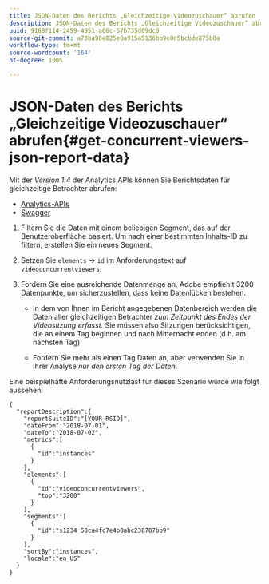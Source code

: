 ```yaml
---
title: JSON-Daten des Berichts „Gleichzeitige Videozuschauer“ abrufen
description: JSON-Daten des Berichts „Gleichzeitige Videozuschauer“ abrufen
uuid: 9168f114-2459-4951-a06c-57b735d09dc0
source-git-commit: a73ba98e025e0a915a5136bb9e0d5bcbde875b0a
workflow-type: tm+mt
source-wordcount: '164'
ht-degree: 100%

---
```



# JSON-Daten des Berichts „Gleichzeitige Videozuschauer“ abrufen{#get-concurrent-viewers-json-report-data}

Mit der _*Version 1.4*_ der Analytics APIs können Sie Berichtsdaten für gleichzeitige Betrachter abrufen:
* [Analytics-APIs](https://github.com/AdobeDocs/analytics-1.4-apis)
* [Swagger](https://adobedocs.github.io/analytics-1.4-apis/swagger-docs.html#/Report/Report.Get)

1. Filtern Sie die Daten mit einem beliebigen Segment, das auf der Benutzeroberfläche basiert. Um nach einer bestimmten Inhalts-ID zu filtern, erstellen Sie ein neues Segment.
1. Setzen Sie `elements` -> `id` im Anforderungstext auf `videoconcurrentviewers`.
1. Fordern Sie eine ausreichende Datenmenge an. Adobe empfiehlt 3200 Datenpunkte, um sicherzustellen, dass keine Datenlücken bestehen.

   * In dem von Ihnen im Bericht angegebenen Datenbereich werden die Daten aller gleichzeitigen Betrachter _zum Zeitpunkt des Endes der Videositzung erfasst._
Sie müssen also Sitzungen berücksichtigen, die an einem Tag beginnen und nach Mitternacht enden (d.h. am nächsten Tag).

   * Fordern Sie mehr als einen Tag Daten an, aber verwenden Sie in Ihrer Analyse _*nur den ersten Tag der Daten.*_

Eine beispielhafte Anforderungsnutzlast für dieses Szenario würde wie folgt aussehen:

```
{
  "reportDescription":{
    "reportSuiteID":"[YOUR_RSID]",
    "dateFrom":"2018-07-01",
    "dateTo":"2018-07-02",
    "metrics":[
      {
        "id":"instances"
      }
    ],
    "elements":[
      {
        "id":"videoconcurrentviewers",
        "top":"3200"
      }
    ],
    "segments":[
      {
        "id":"s1234_58ca4fc7e4b0abc238707bb9"                                         
      }
    ],
    "sortBy":"instances",
    "locale":"en_US"
  }
}
```

<!--
You can extract the concurrent viewers report data using the Experience Cloud API Explorer as follows. 

1. Navigate to: [https://www.adobe.io.](https://www.adobe.io)
1. Select and enter the following information in the API Explorer form:

    * **API -** Select "Report".
    * **Method -** Select "Queue".
    * **Environment -** Select your data center.
    * Request JSON - Specify the following:

        * `reportSuiteID` - For info on reports suites: [Report Suites](https://experienceleague.adobe.com/docs/analytics/admin/manage-report-suites/report-suites-admin.html)
        
        * `dateTo` - End date of the report.         
        
          >[!NOTE]
          >
          >The maximum time period supported is two days.

        * `dateFrom` - Start date of the report.
        * `elements : id` - Set to `"videoconcurrentviewers"`
        
        * `elements : top` - Specify the number of entries to be returned.

      Sample request body:

      ```    
      {
          "reportDescription": {
              "reportSuiteID": "[Your Report Suite ID]",
              "dateTo": "2017-09-07",
              "dateFrom": "2017-09-07"
              "metrics": [
                  {
                      "id": "instances"
                  }
              ],
              "elements": [
                  {
                      "id": "videoconcurrentviewers",
                      "top": 2880
                  }
              ]
              "locale": "en_US"
          }
      }
      
      ```

      >[!TIP]
      >
      >Some sessions are ended on the next day, and at that point the data will be available for reporting. In that case the best approach is to select 2 days (2880 minutes) of data, and use only the data for the first day (1440 minutes).

1. Click **Get Response**.

   In the Response field, you should get a `reportID`.
1. In the form, change **Method** to "Get".
1. Enter the value of the `reportID` you received in Step 3, and click **Get Response**.

   The concurrent viewers report data, in JSON format, is presented in the Response field.
   
   For example:
   
   ![](assets/api_helper_2.png) 

   ![](assets/api_helper_1.png)

-->
